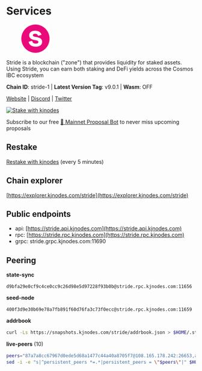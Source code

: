 # Services

<figure><img src="https://raw.githubusercontent.com/kj89/cosmos-images/main/logos/stride.png" alt=""><figcaption></figcaption></figure>

Stride is a blockchain ("zone") that provides liquidity for staked assets.  Using Stride, you can earn both staking and DeFi yields across the Cosmos IBC ecosystem

**Chain ID**: stride-1 | **Latest Version Tag**: v9.0.1 | **Wasm**: OFF

[Website](https://stride.zone) | [Discord](https://discord.gg/mzQZ8dAE7u) | [Twitter](https://twitter.com/stride_zone)

[![Stake with kjnodes](https://i.ibb.co/cr44Q8j/button-stake-with-kjnodes.png)](https://restake.app/stride/stridevaloper1j8gkhtllnp252l6g6zwzea30e7pvzqttr9768n)

Subscribe to our free [🤖 Mainnet Proposal Bot](https://t.me/kjnodes_proposal_bot) to never miss upcoming proposals

## Restake

[Restake with kjnodes](https://restake.app/stride/stridevaloper1j8gkhtllnp252l6g6zwzea30e7pvzqttr9768n) (every 5 minutes)
## Chain explorer
[https://explorer.kjnodes.com/stride](https://explorer.kjnodes.com/stride)

## Public endpoints

* api: [https://stride.api.kjnodes.com](https://stride.api.kjnodes.com)
* rpc: [https://stride.rpc.kjnodes.com](https://stride.rpc.kjnodes.com)
* grpc: stride.grpc.kjnodes.com:11690

## Peering

**state-sync**

```text
d9bfa29e0cf9c4ce0cc9c26d98e5d97228f93b0b@stride.rpc.kjnodes.com:11656
```

**seed-node**

```text
400f3d9e30b69e78a7fb891f60d76fa3c73f0ecc@stride.rpc.kjnodes.com:11659
```

**addrbook**
```bash
curl -Ls https://snapshots.kjnodes.com/stride/addrbook.json > $HOME/.stride/config/addrbook.json
```

**live-peers** (10)
```bash
peers="87a7a8cc67967d0ede5d68a1477c44a40a8705f7@108.165.178.242:26653,a7d96dc929824613315dcc1c90fee119f28cc51f@164.152.160.155:26656,6fca686eca83017f3bb3055c3b58a2f8d476de8f@204.93.241.110:27652,2254e6968e5c7ebc98ef5b79b388502fa44e10e1@5.161.134.44:26656,ade7d4d0009c7725ee991b8c40a7f646f76bf1e3@149.102.140.108:26656,e41dd510feb9e14df82ce0f4eab258fad78645ea@158.247.218.149:10002,166da4de977381ea8853986be11dbb470d9dc2ba@149.202.72.186:26639,3023b940ec9a39661c95877cec99e17416dc2a17@51.89.6.150:21656,6831d67983cf5ebcb44da01737ccd6ccbd15c08e@193.70.47.90:12256,d9bfa29e0cf9c4ce0cc9c26d98e5d97228f93b0b@65.109.88.38:11656"
sed -i -e "s|^persistent_peers *=.*|persistent_peers = \"$peers\"|" $HOME/.stride/config/config.toml
```
